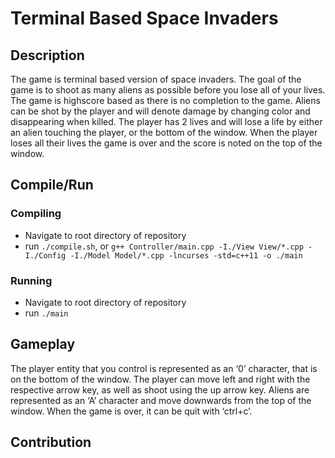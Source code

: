 # Terminal Based Space Invaders
## Description
  The game is terminal based version of space invaders. 
  The goal of the game is to shoot as many aliens as possible before you lose all of your lives.
  The game is highscore based as there is no completion to the game.
  Aliens can be shot by the player and will denote damage by changing color and disappearing when killed.
  The player has 2 lives and will lose a life by either an alien touching the player, or the bottom of the window.
  When the player loses all their lives the game is over and the score is noted on the top of the window.
## Compile/Run
### Compiling
- Navigate to root directory of repository
- run `./compile.sh`, or `g++ Controller/main.cpp -I./View View/*.cpp -I./Config -I./Model Model/*.cpp -lncurses -std=c++11 -o ./main`
### Running
- Navigate to root directory of repository
- run `./main`
## Gameplay
The player entity that you control is represented as an ‘0’ character, that is on the bottom of the window. 
The player can move left and right with the respective arrow key, as well as shoot using the up arrow key.
Aliens are represented as an ‘A’ character and move downwards from the top of the window.
When the game is over, it can be quit with ‘ctrl+c’.
## Contribution
